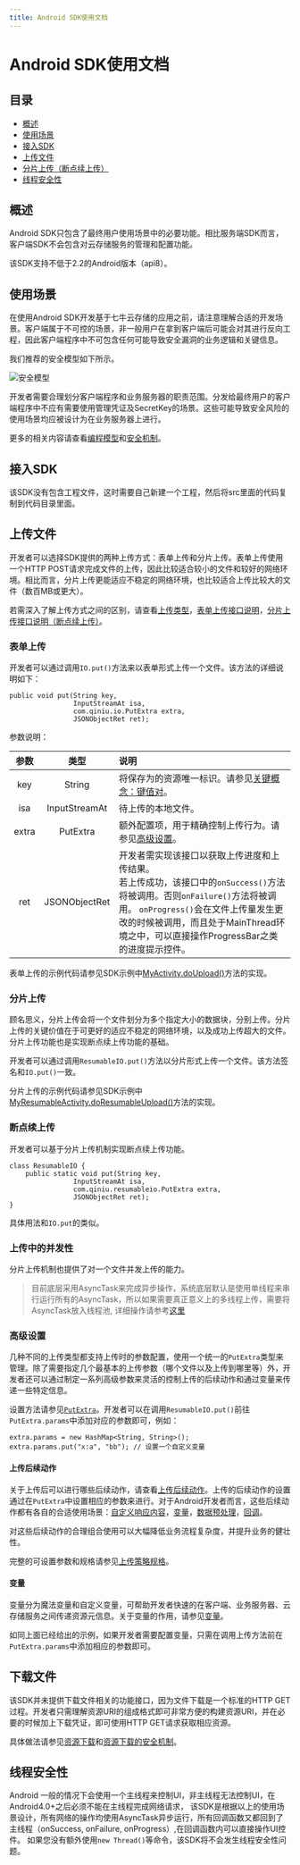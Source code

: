 ```yaml
---
title: Android SDK使用文档
---
```


# Android SDK使用文档

## 目录

- [概述](#overview)
- [使用场景](#use-scenario)
- [接入SDK](#integration)
- [上传文件](#simple-upload)
- [分片上传（断点续上传）](#resumable-upload)
- [线程安全性](#thread-safety)

<a name="overview"></a>
## 概述

Android SDK只包含了最终用户使用场景中的必要功能。相比服务端SDK而言，客户端SDK不会包含对云存储服务的管理和配置功能。

该SDK支持不低于2.2的Android版本（api8）。

<a name="use-scenario"></a>
## 使用场景

在使用Android SDK开发基于七牛云存储的应用之前，请注意理解合适的开发场景。客户端属于不可控的场景，非一般用户在拿到客户端后可能会对其进行反向工程，因此客户端程序中不可包含任何可能导致安全漏洞的业务逻辑和关键信息。

我们推荐的安全模型如下所示。

![安全模型](http://developer.qiniu.com/docs/v6/api/overview/img/token.png)

开发者需要合理划分客户端程序和业务服务器的职责范围。分发给最终用户的客户端程序中不应有需要使用管理凭证及SecretKey的场景。这些可能导致安全风险的使用场景均应被设计为在业务服务器上进行。

更多的相关内容请查看[编程模型](http://developer.qiniu.com/docs/v6/api/overview/programming-model.html)和[安全机制](http://developer.qiniu.com/docs/v6/api/overview/security.html)。

<a name="load"></a>
## 接入SDK

该SDK没有包含工程文件，这时需要自己新建一个工程，然后将src里面的代码复制到代码目录里面。

<a name="upload"></a>
## 上传文件

开发者可以选择SDK提供的两种上传方式：表单上传和分片上传。表单上传使用一个HTTP POST请求完成文件的上传，因此比较适合较小的文件和较好的网络环境。相比而言，分片上传更能适应不稳定的网络环境，也比较适合上传比较大的文件（数百MB或更大）。

若需深入了解上传方式之间的区别，请查看[上传类型](http://developer.qiniu.com/docs/v6/api/overview/up/upload-models.html#upload-types)，[表单上传接口说明](http://developer.qiniu.com/docs/v6/api/overview/up/form-upload.html)，[分片上传接口说明（断点续上传）](http://developer.qiniu.com/docs/v6/api/overview/up/chunked-upload.html)。

<a name="form-upload"></a>
### 表单上传

开发者可以通过调用`IO.put()`方法来以表单形式上传一个文件。该方法的详细说明如下：

```
public void put(String key, 
				InputStreamAt isa, 
				com.qiniu.io.PutExtra extra, 
				JSONObjectRet ret);
```

参数说明：

参数 | 类型 | 说明 
:---: | :----: | :---
key | String | 将保存为的资源唯一标识。请参见[关键概念：键值对](http://developer.qiniu.com/docs/v6/api/overview/concepts.html#key-value)。 
isa | InputStreamAt | 待上传的本地文件。 
extra | PutExtra | 额外配置项，用于精确控制上传行为。请参见[高级设置](#upload-config)。 
ret | JSONObjectRet | 开发者需实现该接口以获取上传进度和上传结果。<br>若上传成功，该接口中的`onSuccess()`方法将被调用。否则`onFailure()`方法将被调用。 `onProgress()`会在文件上传量发生更改的时候被调用，而且处于MainThread环境之中，可以直接操作ProgressBar之类的进度提示控件。

表单上传的示例代码请参见SDK示例中[MyActivity.doUpload()](https://github.com/qiniu/android-sdk/blob/develop/src/com/qiniu/demo/MyActivity.java)方法的实现。

<a name="chunked-upload"></a>
### 分片上传

顾名思义，分片上传会将一个文件划分为多个指定大小的数据块，分别上传。分片上传的关键价值在于可更好的适应不稳定的网络环境，以及成功上传超大的文件。分片上传功能也是实现断点续上传功能的基础。

开发者可以通过调用`ResumableIO.put()`方法以分片形式上传一个文件。该方法签名和`IO.put()`一致。

分片上传的示例代码请参见SDK示例中[MyResumableActivity.doResumableUpload()](https://github.com/qiniu/android-sdk/blob/develop/src/com/qiniu/demo/MyResumableActivity.java)方法的实现。

<a name="resumable-upload"></a>
### 断点续上传

开发者可以基于分片上传机制实现断点续上传功能。

```
class ResumableIO {
    public static void put(String key, 
				InputStreamAt isa, 
				com.qiniu.resumableio.PutExtra extra, 
				JSONObjectRet ret);
}
```
具体用法和`IO.put`的类似。

<a name="upload-concurrency"></a>
### 上传中的并发性

分片上传机制也提供了对一个文件并发上传的能力。

> 目前底层采用AsyncTask来完成异步操作，系统底层默认是使用单线程来串行运行所有的AsyncTask，所以如果需要真正意义上的多线程上传，需要将AsyncTask放入线程池, 详细操作请参考[这里](http://developer.android.com/reference/android/os/AsyncTask.html)

<a name="upload-config"></a>
### 高级设置

几种不同的上传类型都支持上传时的参数配置，使用一个统一的`PutExtra`类型来管理。除了需要指定几个最基本的上传参数（哪个文件以及上传到哪里等）外，开发者还可以通过制定一系列高级参数来灵活的控制上传的后续动作和通过变量来传递一些特定信息。

设置方法请参见[`PutExtra`](https://github.com/qiniu/android-sdk/blob/develop/src/com/qiniu/resumableio/PutExtra.java)。开发者可以在调用`ResumableIO.put()`前往`PutExtra.params`中添加对应的参数即可，例如：

```
extra.params = new HashMap<String, String>();
extra.params.put("x:a", "bb"); // 设置一个自定义变量
```

<a name="response"></a>
#### 上传后续动作

关于上传后可以进行哪些后续动作，请查看[上传后续动作](http://developer.qiniu.com/docs/v6/api/overview/up/response/)。上传的后续动作的设置通过在`PutExtra`中设置相应的参数来进行。对于Android开发者而言，这些后续动作都有各自的合适使用场景：[自定义响应内容](http://developer.qiniu.com/docs/v6/api/overview/up/response/response-body.html)，[变量](http://developer.qiniu.com/docs/v6/api/overview/up/response/vars.html)，[数据预处理](http://developer.qiniu.com/docs/v6/api/overview/up/response/persistent-op.html)，[回调](http://developer.qiniu.com/docs/v6/api/overview/up/response/callback.html)。

对这些后续动作的合理组合使用可以大幅降低业务流程复杂度，并提升业务的健壮性。


完整的可设置参数和规格请参见[上传策略规格](http://developer.qiniu.com/docs/v6/api/reference/security/put-policy.html)。

<a name="var"></a>
#### 变量

变量分为魔法变量和自定义变量，可帮助开发者快速的在客户端、业务服务器、云存储服务之间传递资源元信息。关于变量的作用，请参见[变量](http://developer.qiniu.com/docs/v6/api/overview/up/response/vars.html)。

如同上面已经给出的示例，如果开发者需要配置变量，只需在调用上传方法前在`PutExtra.params`中添加相应的参数即可。

<a name="download"></a>
## 下载文件

该SDK并未提供下载文件相关的功能接口，因为文件下载是一个标准的HTTP GET过程。开发者只需理解资源URI的组成格式即可非常方便的构建资源URI，并在必要的时候加上下载凭证，即可使用HTTP GET请求获取相应资源。

具体做法请参见[资源下载](http://developer.qiniu.com/docs/v6/api/overview/dn/download.html)和[资源下载的安全机制](http://developer.qiniu.com/docs/v6/api/overview/dn/security.html)。

<a name="thread-safety"></a>
## 线程安全性

Android 一般的情况下会使用一个主线程来控制UI，非主线程无法控制UI，在Android4.0+之后必须不能在主线程完成网络请求，
该SDK是根据以上的使用场景设计，所有网络的操作均使用AsyncTask异步运行，所有回调函数又都回到了主线程（onSuccess, onFailure, onProgress）,在回调函数内可以直接操作UI控件。
如果您没有额外使用`new Thread()`等命令，该SDK将不会发生线程安全性问题。
